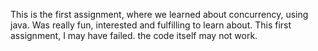 This is the first assignment, where we learned about concurrency, using java.
Was really fun, interested and fulfilling to learn about.
This first assignment, I may have failed. the code itself may not work.
